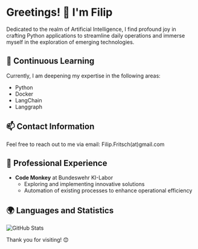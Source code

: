 # Greetings! 👋 I'm Filip

Dedicated to the realm of Artificial Intelligence, I find profound joy in crafting Python applications to streamline daily operations and immerse myself in the exploration of emerging technologies.

## 🌱 Continuous Learning

Currently, I am deepening my expertise in the following areas:

- Python
- Docker
- LangChain
- Langgraph

## 📫 Contact Information

Feel free to reach out to me via email: Filip.Fritsch(at)gmail.com

## 💼 Professional Experience

- **Code Monkey** at Bundeswehr KI-Labor
  - Exploring and implementing innovative solutions
  - Automation of existing processes to enhance operational efficiency

## 🌍 Languages and Statistics

![GitHub Stats](https://github-readme-stats.vercel.app/api?username=999Fritsch&show_icons=true&hide_border=true)

<!-- Optional: add custom images or badges for languages, tools, etc. -->

Thank you for visiting! 😊
